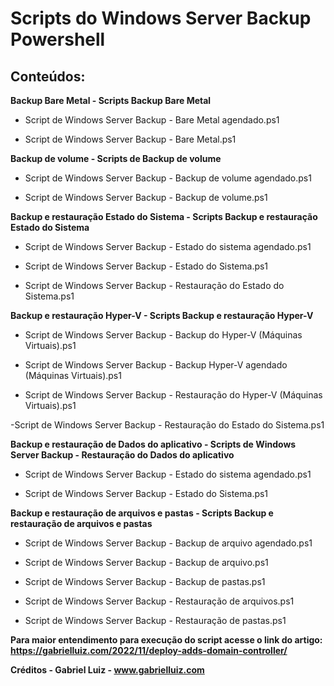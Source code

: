 # Scripts do Windows Server Backup Powershell

## **Conteúdos:**


**Backup Bare Metal - Scripts Backup Bare Metal**

- Script de Windows Server Backup - Bare Metal agendado.ps1

* Script de Windows Server Backup - Bare Metal.ps1
 

**Backup de volume - Scripts de Backup de volume**

- Script de Windows Server Backup - Backup de volume agendado.ps1

- Script de Windows Server Backup - Backup de volume.ps1



**Backup e restauração Estado do Sistema - Scripts Backup e restauração Estado do Sistema**

- Script de Windows Server Backup - Estado do sistema agendado.ps1

- Script de Windows Server Backup - Estado do Sistema.ps1

- Script de Windows Server Backup - Restauração do Estado do Sistema.ps1



**Backup e restauração Hyper-V - Scripts Backup e restauração Hyper-V**

- Script de Windows Server Backup -  Backup do Hyper-V (Máquinas Virtuais).ps1

- Script de Windows Server Backup - Backup Hyper-V agendado (Máquinas Virtuais).ps1

- Script de Windows Server Backup - Restauração do Hyper-V (Máquinas Virtuais).ps1

-Script de Windows Server Backup - Restauração do Estado do Sistema.ps1


**Backup e restauração de Dados do aplicativo - Scripts de Windows Server Backup - Restauração do Dados do aplicativo**

- Script de Windows Server Backup - Estado do sistema agendado.ps1

- Script de Windows Server Backup - Estado do Sistema.ps1


**Backup e restauração de arquivos e pastas - Scripts Backup e restauração de arquivos e pastas**

- Script de Windows Server Backup - Backup de arquivo agendado.ps1

- Script de Windows Server Backup - Backup de arquivo.ps1

- Script de Windows Server Backup - Backup de pastas.ps1

- Script de Windows Server Backup - Restauração de arquivos.ps1

- Script de Windows Server Backup - Restauração de pastas.ps1


**Para maior entendimento para execução do script acesse o link do artigo: https://gabrielluiz.com/2022/11/deploy-adds-domain-controller/**

**Créditos - Gabriel Luiz - www.gabrielluiz.com**

